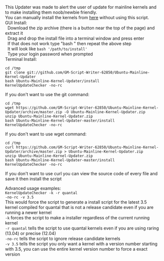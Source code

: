 This Updater was made to alert the user of update for mainline kernels and to make installing them noob/newbie friendly.<br>
You can manually install the kernels from <a target="_blank" href="http://kernel.ubuntu.com/~kernel-ppa/mainline/?C=N;O=D">here</a> without using this script.<br>
GUI Install:<br>
&nbsp;&nbsp;Download the zip archive (there is a button near the top of the page) and extract it<br>
&nbsp;&nbsp;Drag and drop the install file into a terminal window and press enter<br>
&nbsp;&nbsp;If that does not work type "bash " then repeat the above step<br>
&nbsp;&nbsp;It will look like <code>bash '/path/to/install'</code><br>
&nbsp;&nbsp;Type your login password when prompted<br>
Terminal Install:<br>
<pre><code>cd /tmp
git clone git://github.com/GM-Script-Writer-62850/Ubuntu-Mainline-Kernel-Updater
bash Ubuntu-Mainline-Kernel-Updater/install
KernelUpdateChecker -no-rc</code></pre>

If you don't want to use the git command:
<pre><code>cd /tmp
wget https://github.com/GM-Script-Writer-62850/Ubuntu-Mainline-Kernel-Updater/archive/master.zip -O Ubuntu-Mainline-Kernel-Updater.zip
unzip Ubuntu-Mainline-Kernel-Updater.zip
bash Ubuntu-Mainline-Kernel-Updater-master/install
KernelUpdateChecker -no-rc</code></pre>

If you don't want to use wget command:
<pre><code>cd /tmp
curl https://github.com/GM-Script-Writer-62850/Ubuntu-Mainline-Kernel-Updater/archive/master.zip > Ubuntu-Mainline-Kernel-Updater.zip
unzip Ubuntu-Mainline-Kernel-Updater.zip
bash Ubuntu-Mainline-Kernel-Updater-master/install
KernelUpdateChecker -no-rc</code></pre>

If you don't want to use curl you can view the source code of every file and save it then install the script

Advanced usage examples:<br>
<code>KernelUpdateChecker -k -r quantal -no-rc -v 3.5</code><br>
This would force the script to generate a install script for the latest 3.5 kernel compiled for quantal that is not a release candidate even if you are running a newer kernel<br>
<code>-k</code> forces the script to make a installer regardless of the current running kernel<br>
<code>-r quantal</code> tells the script to use quantal kernels even if you are using raring (13.04) or precise (12.04)<br>
<code>-no-rc</code> tells the script to ignore release candidate kernels<br>
<code>-v 3.5</code> tells the script you only want a kernel with a version number starting with 3.5, you can use the entire kernel version number to force a exact version
